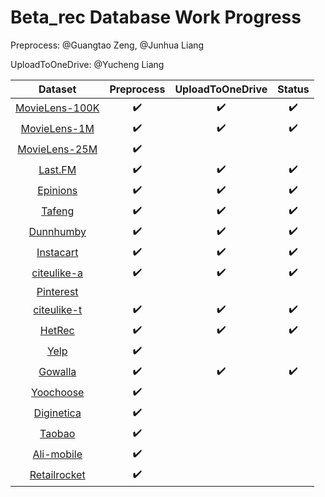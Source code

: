 # Beta_rec Database Work Progress

Preprocess: @Guangtao Zeng, @Junhua Liang

UploadToOneDrive: @Yucheng Liang

|                         **Dataset**                          |   **Preprocess**   | **UploadToOneDrive** |     **Status**     |
| :----------------------------------------------------------: | :----------------: | :------------------: | :----------------: |
| [MovieLens-100K](https://grouplens.org/datasets/movielens/100k/) | :heavy_check_mark: |  :heavy_check_mark:  | :heavy_check_mark: |
| [MovieLens-1M](https://grouplens.org/datasets/movielens/1m/) | :heavy_check_mark: |  :heavy_check_mark:  | :heavy_check_mark: |
| [MovieLens-25M](https://grouplens.org/datasets/movielens/25m/) | :heavy_check_mark: |                      |                    |
|    [Last.FM](https://grouplens.org/datasets/hetrec-2011/)    | :heavy_check_mark: |  :heavy_check_mark:  | :heavy_check_mark: |
| [Epinions](http://www.trustlet.org/downloaded_epinions.html) | :heavy_check_mark: |  :heavy_check_mark:  | :heavy_check_mark: |
| [Tafeng](https://www.kaggle.com/chiranjivdas09/ta-feng-grocery-dataset) | :heavy_check_mark: |  :heavy_check_mark:  | :heavy_check_mark: |
| [Dunnhumby](https://www.kaggle.com/frtgnn/dunnhumby-the-complete-journey) | :heavy_check_mark: |  :heavy_check_mark:  | :heavy_check_mark: |
| [Instacart](https://www.instacart.com/datasets/grocery-shopping-2017) | :heavy_check_mark: |  :heavy_check_mark:  | :heavy_check_mark: |
|    [citeulike-a](https://github.com/js05212/citeulike-a)     | :heavy_check_mark: |  :heavy_check_mark:  | :heavy_check_mark: |
| [Pinterest](https://data.mendeley.com/datasets/fs4k2zc5j5/3) |                    |                      |                    |
| [citeulike-t](https://github.com/changun/CollMetric/tree/master/citeulike-t) | :heavy_check_mark: |  :heavy_check_mark:  | :heavy_check_mark: |
|          [HetRec](http://ir.ii.uam.es/hetrec2011/)           | :heavy_check_mark: |  :heavy_check_mark:  | :heavy_check_mark: |
|             [Yelp](https://www.yelp.com/dataset)             | :heavy_check_mark: |                      |                    |
|  [Gowalla](https://snap.stanford.edu/data/loc-Gowalla.html)  | :heavy_check_mark: |  :heavy_check_mark:  | :heavy_check_mark: |
| [Yoochoose](https://2015.recsyschallenge.com/challenge.html) | :heavy_check_mark: |                      |                    |
|    [Diginetica](https://cikm2016.cs.iupui.edu/cikm-cup/)     | :heavy_check_mark: |                      |                    |
| [Taobao](https://tianchi.aliyun.com/dataset/dataDetail?dataId=649) | :heavy_check_mark: |                      |                    |
| [Ali-mobile](https://tianchi.aliyun.com/dataset/dataDetail?dataId=46) | :heavy_check_mark: |                      |                    |
| [Retailrocket](https://www.kaggle.com/retailrocket/ecommerce-dataset#events.csv) | :heavy_check_mark: |                      |                    |

